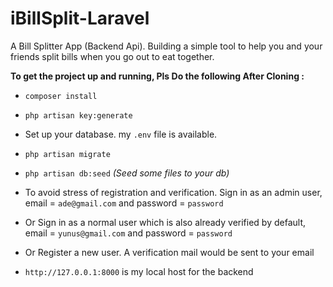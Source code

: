# iBillSplit-Laravel
A Bill Splitter App (Backend Api). Building a simple tool to help you and your friends split bills when you go out to eat together.


**To get the project up and running, Pls Do the following After Cloning :**

- `composer install`

- `php artisan key:generate`

- Set up your database. my `.env` file is available.

- `php artisan migrate`

- `php artisan db:seed` _(Seed some files to your db)_

- To avoid stress of registration and verification. Sign in as an admin user, email = `ade@gmail.com` and password = `password`

- Or Sign in as a normal user which is also already verified by default, email = `yunus@gmail.com` and password = `password` 

- Or Register a new user. A verification mail would be sent to your email

- `http://127.0.0.1:8000` is my local host for the backend